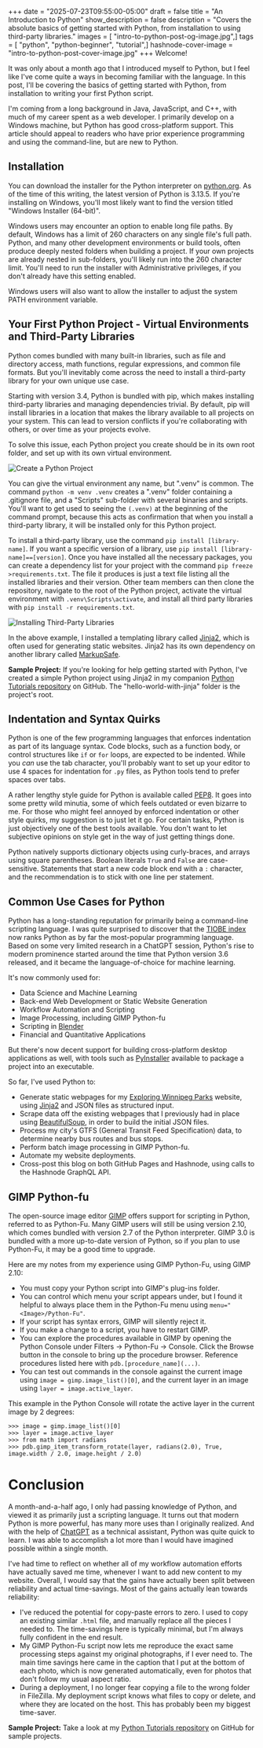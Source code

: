 +++
date = "2025-07-23T09:55:00-05:00"
draft = false
title = "An Introduction to Python"
show_description = false
description = "Covers the absolute basics of getting started with Python, from installation to using third-party libraries."
images = [ "intro-to-python-post-og-image.jpg",]
tags = [ "python", "python-beginner", "tutorial",]
hashnode-cover-image = "intro-to-python-post-cover-image.jpg"
+++
Welcome!

It was only about a month ago that I introduced myself to Python, but I feel like I've come quite a ways in becoming familiar with the language.  In this post, I'll be covering the basics of getting started with Python, from installation to writing your first Python script.

I'm coming from a long background in Java, JavaScript, and C++, with much of my career spent as a web developer.  I primarily develop on a Windows machine, but Python has good cross-platform support.  This article should appeal to readers who have prior experience programming and using the command-line, but are new to Python.

## Installation

You can download the installer for the Python interpreter on [python.org](https://www.python.org/).  As of the time of this writing, the latest version of Python is 3.13.5.  If you're installing on Windows, you'll most likely want to find the version titled "Windows Installer (64-bit)".

Windows users may encounter an option to enable long file paths.  By default, Windows has a limit of 260 characters on any single file's full path.  Python, and many other development environments or build tools, often produce deeply nested folders when building a project.  If your own projects are already nested in sub-folders, you'll likely run into the 260 character limit.  You'll need to run the installer with Administrative privileges, if you don't already have this setting enabled.

Windows users will also want to allow the installer to adjust the system PATH environment variable.

## Your First Python Project - Virtual Environments and Third-Party Libraries

Python comes bundled with many built-in libraries, such as file and directory access, math functions, regular expressions, and common file formats.  But you'll inevitably come across the need to install a third-party library for your own unique use case.

Starting with version 3.4, Python is bundled with pip, which makes installing third-party libraries and managing dependencies trivial.  By default, pip will install libraries in a location that makes the library available to all projects on your system.  This can lead to version conflicts if you're collaborating with others, or over time as your projects evolve.

To solve this issue, each Python project you create should be in its own root folder, and set up with its own virtual environment.

![Create a Python Project](create-python-project.jpg)

You can give the virtual environment any name, but ".venv" is common.  The command `python -m venv .venv` creates a ".venv" folder containing a .gitignore file, and a "Scripts" sub-folder with several binaries and scripts.  You'll want to get used to seeing the `(.venv)` at the beginning of the command prompt, because this acts as confirmation that when you install a third-party library, it will be installed only for this Python project.

To install a third-party library, use the command `pip install [library-name]`.  If you want a specific version of a library, use `pip install [library-name]==[version]`.  Once you have installed all the necessary packages, you can create a dependency list for your project with the command `pip freeze >requirements.txt`.  The file it produces is just a text file listing all the installed libraries and their version.  Other team members can then clone the repository, navigate to the root of the Python project, activate the virtual environment with `.venv\Scripts\activate`, and install all third party libraries with `pip install -r requirements.txt`.

![Installing Third-Party Libraries](python-install-packages.jpg)

In the above example, I installed a templating library called [Jinja2](https://github.com/pallets/jinja), which is often used for generating static websites.  Jinja2 has its own dependency on another library called [MarkupSafe](https://github.com/pallets/markupsafe).

**Sample Project:**  If you're looking for help getting started with Python, I've created a simple Python project using Jinja2 in my companion [Python Tutorials repository](https://github.com/ryantherileyman/riley-python-tutorials) on GitHub.  The "hello-world-with-jinja" folder is the project's root.

## Indentation and Syntax Quirks

Python is one of the few programming languages that enforces indentation as part of its language syntax.  Code blocks, such as a function body, or control structures like `if` or `for` loops, are expected to be indented.  While you *can* use the tab character, you'll probably want to set up your editor to use 4 spaces for indentation for `.py` files, as Python tools tend to prefer spaces over tabs.

A rather lengthy style guide for Python is available called [PEP8](https://peps.python.org/pep-0008/).  It goes into some pretty wild minutia, some of which feels outdated or even bizarre to me.  For those who might feel annoyed by enforced indentation or other style quirks, my suggestion is to just let it go.  For certain tasks, Python is just objectively one of the best tools available.  You don't want to let subjective opinions on style get in the way of just getting things done.

Python natively supports dictionary objects using curly-braces, and arrays using square parentheses.  Boolean literals `True` and `False` are case-sensitive.  Statements that start a new code block end with a `:` character, and the recommendation is to stick with one line per statement.

## Common Use Cases for Python

Python has a long-standing reputation for primarily being a command-line scripting language.  I was quite surprised to discover that the [TIOBE index](https://www.tiobe.com/tiobe-index/) now ranks Python as by far the most-popular programming language.  Based on some very limited research in a ChatGPT session, Python's rise to modern prominence started around the time that Python version 3.6 released, and it became the language-of-choice for machine learning.

It's now commonly used for:
- Data Science and Machine Learning
- Back-end Web Development or Static Website Generation
- Workflow Automation and Scripting
- Image Processing, including GIMP Python-fu
- Scripting in [Blender](https://www.blender.org/)
- Financial and Quantitative Applications

But there's now decent support for building cross-platform desktop applications as well, with tools such as [PyInstaller](https://pyinstaller.org/) available to package a project into an executable.

So far, I've used Python to:
- Generate static webpages for my [Exploring Winnipeg Parks](https://www.exploringwinnipegparks.ca/) website, using [Jinja2](https://github.com/pallets/jinja) and JSON files as structured input.
- Scrape data off the existing webpages that I previously had in place using [BeautifulSoup](https://www.crummy.com/software/BeautifulSoup/), in order to build the initial JSON files.
- Process my city's GTFS (General Transit Feed Specification) data, to determine nearby bus routes and bus stops.
- Perform batch image processing in GIMP Python-fu.
- Automate my website deployments.
- Cross-post this blog on both GitHub Pages and Hashnode, using calls to the Hashnode GraphQL API.

## GIMP Python-fu

The open-source image editor [GIMP](https://www.gimp.org/) offers support for scripting in Python, referred to as Python-Fu.  Many GIMP users will still be using version 2.10, which comes bundled with version 2.7 of the Python interpreter.  GIMP 3.0 is bundled with a more up-to-date version of Python, so if you plan to use Python-Fu, it may be a good time to upgrade.

Here are my notes from my experience using GIMP Python-Fu, using GIMP 2.10:
- You must copy your Python script into GIMP's plug-ins folder.
- You can control which menu your script appears under, but I found it helpful to always place them in the Python-Fu menu using `menu="<Image>/Python-Fu"`.
- If your script has syntax errors, GIMP will silently reject it.
- If you make a change to a script, you have to restart GIMP.
- You can explore the procedures available in GIMP by opening the Python Console under Filters -> Python-Fu -> Console.  Click the Browse button in the console to bring up the procedure browser.  Reference procedures listed here with `pdb.[procedure_name](...)`.
- You can test out commands in the console against the current image using `image = gimp.image_list()[0]`, and the current layer in an image using `layer = image.active_layer`.

This example in the Python Console will rotate the active layer in the current image by 2 degrees:
```
>>> image = gimp.image_list()[0]
>>> layer = image.active_layer
>>> from math import radians
>>> pdb.gimp_item_transform_rotate(layer, radians(2.0), True, image.width / 2.0, image.height / 2.0)
```

# Conclusion

A month-and-a-half ago, I only had passing knowledge of Python, and viewed it as primarily just a scripting language.  It turns out that modern Python is more powerful, has many more uses than I originally realized.  And with the help of [ChatGPT](https://chatgpt.com/) as a technical assistant, Python was quite quick to learn.  I was able to accomplish a lot more than I would have imagined possible within a single month.

I've had time to reflect on whether all of my workflow automation efforts have actually saved me time, whenever I want to add new content to my website.  Overall, I would say that the gains have actually been split between reliability and actual time-savings.  Most of the gains actually lean towards reliability:
- I've reduced the potential for copy-paste errors to zero.  I used to copy an existing similar `.html` file, and manually replace all the pieces I needed to.  The time-savings here is typically minimal, but I'm always fully confident in the end result.
- My GIMP Python-Fu script now lets me reproduce the exact same processing steps against my original photographs, if I ever need to.  The main time savings here came in the caption that I put at the bottom of each photo, which is now generated automatically, even for photos that don't follow my usual aspect ratio.
- During a deployment, I no longer fear copying a file to the wrong folder in FileZilla.  My deployment script knows what files to copy or delete, and where they are located on the host.  This has probably been my biggest time-saver.

**Sample Project:** Take a look at my [Python Tutorials repository](https://github.com/ryantherileyman/riley-python-tutorials) on GitHub for sample projects.
